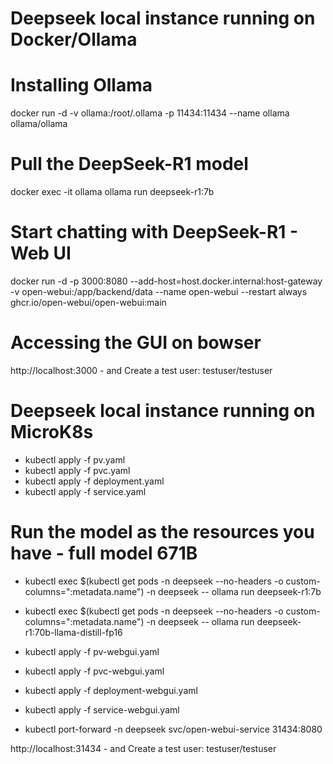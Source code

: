 # Deepseek local instance running on Docker/Ollama

# Installing Ollama
docker run -d -v ollama:/root/.ollama -p 11434:11434 --name ollama ollama/ollama

# Pull the DeepSeek-R1 model
docker exec -it ollama ollama run deepseek-r1:7b

# Start chatting with DeepSeek-R1 - Web UI
docker run -d -p 3000:8080 --add-host=host.docker.internal:host-gateway -v open-webui:/app/backend/data --name open-webui --restart always ghcr.io/open-webui/open-webui:main

# Accessing the GUI on bowser 
http://localhost:3000 - and Create a test user: testuser/testuser


# Deepseek local instance running on MicroK8s

- kubectl apply -f pv.yaml
- kubectl apply -f pvc.yaml
- kubectl apply -f deployment.yaml
- kubectl apply -f service.yaml

# Run the model as the resources you have - full model 671B
- kubectl exec $(kubectl get pods -n deepseek --no-headers -o custom-columns=":metadata.name") -n deepseek -- ollama run deepseek-r1:7b
- kubectl exec $(kubectl get pods -n deepseek --no-headers -o custom-columns=":metadata.name") -n deepseek -- ollama run deepseek-r1:70b-llama-distill-fp16

- kubectl apply -f pv-webgui.yaml
- kubectl apply -f pvc-webgui.yaml
- kubectl apply -f deployment-webgui.yaml
- kubectl apply -f service-webgui.yaml
- kubectl port-forward -n deepseek svc/open-webui-service 31434:8080

http://localhost:31434 - and Create a test user: testuser/testuser
